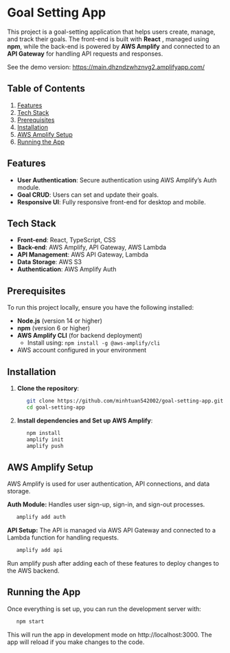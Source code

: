 # Goal Setting App

This project is a goal-setting application that helps users create, manage, and track their goals. The front-end is built with **React** , managed using **npm**, while the back-end is powered by **AWS Amplify** and connected to an **API Gateway** for handling API requests and responses.

See the demo version: https://main.dhzndzwhznvg2.amplifyapp.com/

## Table of Contents

1. [Features](#features)
2. [Tech Stack](#tech-stack)
3. [Prerequisites](#prerequisites)
4. [Installation](#installation)
5. [AWS Amplify Setup](#aws-amplify-setup)
6. [Running the App](#running-the-app)

## Features

- **User Authentication**: Secure authentication using AWS Amplify’s Auth module.
- **Goal CRUD**: Users can set and update their goals.
- **Responsive UI**: Fully responsive front-end for desktop and mobile.

## Tech Stack

- **Front-end**: React, TypeScript, CSS
- **Back-end**: AWS Amplify, API Gateway, AWS Lambda
- **API Management**: AWS API Gateway, Lambda
- **Data Storage**: AWS S3
- **Authentication**: AWS Amplify Auth

## Prerequisites

To run this project locally, ensure you have the following installed:

- **Node.js** (version 14 or higher)
- **npm** (version 6 or higher)
- **AWS Amplify CLI** (for backend deployment)
  - Install using: `npm install -g @aws-amplify/cli`
- AWS account configured in your environment

## Installation

1. **Clone the repository**:
   ```bash
      git clone https://github.com/minhtuan542002/goal-setting-app.git
      cd goal-setting-app
   ```
2. **Install dependencies and Set up AWS Amplify**:
   ```bash
      npm install
      amplify init
      amplify push
   ```

## AWS Amplify Setup
AWS Amplify is used for user authentication, API connections, and data storage.

**Auth Module:** Handles user sign-up, sign-in, and sign-out processes.

```bash
   amplify add auth
```
**API Setup:** The API is managed via AWS API Gateway and connected to a Lambda function for handling requests.

```bash
   amplify add api
```
Run amplify push after adding each of these features to deploy changes to the AWS backend.

## Running the App
Once everything is set up, you can run the development server with:
```bash
   npm start
```
This will run the app in development mode on http://localhost:3000. The app will reload if you make changes to the code.
